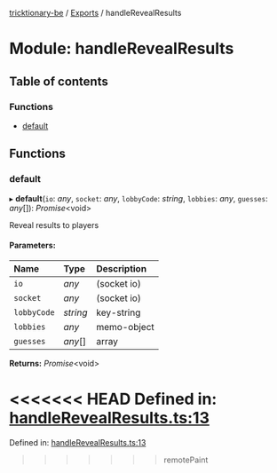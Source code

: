 [tricktionary-be](../README.md) / [Exports](../modules.md) / handleRevealResults

# Module: handleRevealResults

## Table of contents

### Functions

- [default](handlerevealresults.md#default)

## Functions

### default

▸ **default**(`io`: *any*, `socket`: *any*, `lobbyCode`: *string*, `lobbies`: *any*, `guesses`: *any*[]): *Promise*<void\>

Reveal results to players

#### Parameters:

Name | Type | Description |
:------ | :------ | :------ |
`io` | *any* | (socket io)   |
`socket` | *any* | (socket io)   |
`lobbyCode` | *string* | key-string   |
`lobbies` | *any* | memo-object   |
`guesses` | *any*[] | array    |

**Returns:** *Promise*<void\>

<<<<<<< HEAD
Defined in: [handleRevealResults.ts:13](https://github.com/story-squad/tricktionary-be/blob/e2df648/src/sockets/handleRevealResults.ts#L13)
=======
Defined in: [handleRevealResults.ts:13](https://github.com/story-squad/tricktionary-be/blob/50f8f84/src/sockets/handleRevealResults.ts#L13)
>>>>>>> remotePaint
